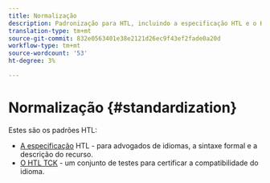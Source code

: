 ```yaml
---
title: Normalização
description: Padronização para HTL, incluindo a especificação HTL e o HTL TCK.
translation-type: tm+mt
source-git-commit: 832e0563401e38e2121d26ec9f43ef2fade0a20d
workflow-type: tm+mt
source-wordcount: '53'
ht-degree: 3%

---
```



# Normalização {#standardization}

Estes são os padrões HTL:

* [A especificação](https://github.com/adobe/htl-spec) HTL - para advogados de idiomas, a sintaxe formal e a descrição do recurso.
* [O HTL TCK](https://github.com/adobe/htl-tck) - um conjunto de testes para certificar a compatibilidade do idioma.
